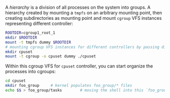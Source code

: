 A *hierarchy* is a division of all processes on the system into groups.
A hierarchy created by mounting a `tmpfs` on an arbitrary mounting point, then creating subdirectories as mounting point and mount `cgroup` VFS instances representing different controller:

```sh
ROOTDIR=cgroup1_root_1
mkdir $ROOTDIR
mount -t tmpfs dummy $ROOTDIR
# mounting cgroup VFS instances for different controllers by passing different -o argument
mkdir cpuset
mount -t cgroup -o cpuset dummy ./cpuset
```

Within this cgroup VFS for `cpuset` controller, you can start organize the processes into cgroups:

```sh
cd cpuset
mkdir foo_group     # kernel populates foo_group/* files
echo $$ > foo_group/tasks        # moving the shell into this `foo_group` cgroup
```

